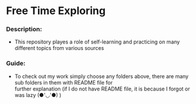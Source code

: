 # Free Time Exploring

### Description:
- This repository playes a role of self-learning and practicing on many different topics from various sources

### Guide:
- To check out my work simply choose any folders above, there are many sub folders in them with README file for <br>further explanation (if I do not have README file, it is because I forgot or was lazy (●'◡'●) )
